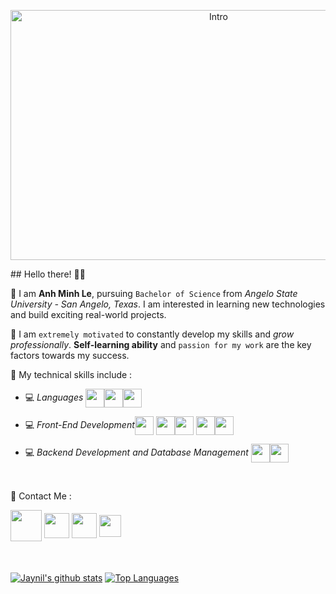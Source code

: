 
<p align="center"><img width="650" height="400" src="https://user-images.githubusercontent.com/37564253/99914590-ff653600-2cc3-11eb-9eb2-c1a57eb18491.gif" alt="Intro" /></p>
## Hello there! 👋🏻

📌 I am **Anh Minh Le**, pursuing `Bachelor of Science` from *Angelo State University - San Angelo, Texas*. I am interested in learning new technologies and build exciting real-world projects.

📌 I am `extremely motivated` to constantly develop my skills and *grow professionally*. **Self-learning ability** and `passion for my work` are the key factors towards my success.


📌 My technical skills include :

 <!-- - 💻 *Languages* (**`C, Java, Python, Swift)-->
 - 💻 *Languages*   <img align="center" height="30" src="https://img.icons8.com/color/48/000000/c-programming.png"/><img align="center" height="30" src="https://img.icons8.com/color/144/000000/java-coffee-cup-logo.png"/><img align="center" height="30" src="https://img.icons8.com/color/144/000000/python.png"/> 

 - 💻 *Front-End Development*<img align="center" height="30" src="https://img.icons8.com/color/144/000000/html-5.png"/> <img align="center" height="30" src="https://img.icons8.com/color/144/000000/css3.png"/><img align="center" height="30" src="https://img.icons8.com/color/144/000000/javascript.png"/> <img align="center" height="30" src="https://img.icons8.com/color/144/000000/typescript.png"/><img align="center" height="30" src="https://img.icons8.com/ultraviolet/480/000000/react.png"/> 

 - 💻 *Backend Development and Database Management*  <img align="center" height="30" src="https://img.icons8.com/color/144/000000/firebase.png"/><img align="center" height="30" src="https://img.icons8.com/ios-filled/100/000000/mysql-logo.png"/> 

<br/>

📌 Contact Me :
<!--https://img.shields.io/badge/leetcode-%2300e600.svg?&style=for-the-badge&logo=leetcode&logoColor=black"-->
[<img align="center" height="50" src="https://img.icons8.com/fluent/144/000000/resume-website.png"/>](https://github.com/minhbac333studyus)
[<img align="center" height="40" src="https://img.icons8.com/color/144/000000/linkedin.png"/>](https://www.linkedin.com/in/minh-anh-le-20b85419a/)
[<img align="center" height="40" src="https://img.icons8.com/fluent/144/000000/facebook-new.png"/>](https://www.facebook.com/profile.php?id=100038019172874)
[<img align="center" height="35" src="https://bit.ly/jaynil_leetcode_logo"/>](https://leetcode.com/minhbac333studyus/)
<br/><br/><br/>


<a href="https://github-readme-stats.vercel.app/api?username=minhbac333studyus&show_icons=true&count_private=true&theme=tokyonight"><img align="center" src="https://github-readme-stats.vercel.app/api?username=minhbac333studyus&show_icons=true&count_private=true&include_all_commits=true&line_height=21&cache_seconds=1800&theme=tokyonight" alt="Jaynil's github stats" /></a>
<a href="https://github.com/minhbac333studyus?tab=repositories"><img align="center" src="https://github-readme-stats.vercel.app/api/top-langs/?username=minhbac333studyus&theme=tokyonight&layout=compact" alt="Top Languages"/></a>

